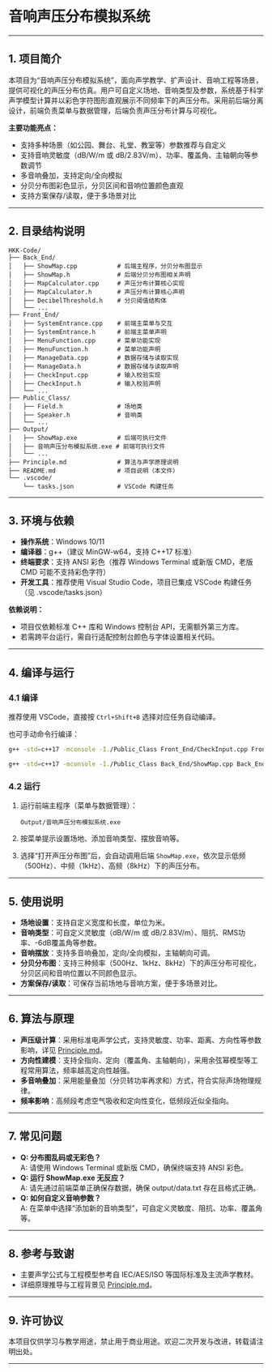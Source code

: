 # 音响声压分布模拟系统

---

## 1. 项目简介

本项目为“音响声压分布模拟系统”，面向声学教学、扩声设计、音响工程等场景，提供可视化的声压分布仿真。用户可自定义场地、音响类型及参数，系统基于科学声学模型计算并以彩色字符图形直观展示不同频率下的声压分布。采用前后端分离设计，前端负责菜单与数据管理，后端负责声压分布计算与可视化。

**主要功能亮点：**
- 支持多种场景（如公园、舞台、礼堂、教室等）参数推荐与自定义
- 支持音响灵敏度（dB/W/m 或 dB/2.83V/m）、功率、覆盖角、主轴朝向等参数调节
- 多音响叠加，支持定向/全向模拟
- 分贝分布图彩色显示，分贝区间和音响位置颜色直观
- 支持方案保存/读取，便于多场景对比

---

## 2. 目录结构说明

```
HKK-Code/
├── Back_End/
│   ├── ShowMap.cpp           # 后端主程序，分贝分布图显示
│   ├── ShowMap.h             # 后端分贝分布图相关声明
│   ├── MapCalculator.cpp     # 声压分布计算核心实现
│   ├── MapCalculator.h       # 声压分布计算核心声明
│   ├── DecibelThreshold.h    # 分贝阈值结构体
│   └── ...
├── Front_End/
│   ├── SystemEntrance.cpp    # 前端主菜单与交互
│   ├── SystemEntrance.h      # 前端主菜单声明
│   ├── MenuFunction.cpp      # 菜单功能实现
│   ├── MenuFunction.h        # 菜单功能声明
│   ├── ManageData.cpp        # 数据存储与读取实现
│   ├── ManageData.h          # 数据存储与读取声明
│   ├── CheckInput.cpp        # 输入校验实现
│   ├── CheckInput.h          # 输入校验声明
│   └── ...
├── Public_Class/
│   ├── Field.h               # 场地类
│   ├── Speaker.h             # 音响类
│   └── ...
├── Output/
│   ├── ShowMap.exe           # 后端可执行文件
│   ├── 音响声压分布模拟系统.exe # 前端可执行文件
│   └── ...
├── Principle.md              # 算法与声学原理说明
├── README.md                 # 项目说明（本文件）
└── .vscode/
    └── tasks.json            # VSCode 构建任务
```

---

## 3. 环境与依赖

- **操作系统**：Windows 10/11
- **编译器**：g++（建议 MinGW-w64，支持 C++17 标准）
- **终端要求**：支持 ANSI 彩色（推荐 Windows Terminal 或新版 CMD，老版 CMD 可能不支持彩色字符）
- **开发工具**：推荐使用 Visual Studio Code，项目已集成 VSCode 构建任务（见 .vscode/tasks.json）

**依赖说明：**
- 项目仅依赖标准 C++ 库和 Windows 控制台 API，无需额外第三方库。
- 若需跨平台运行，需自行适配控制台颜色与字体设置相关代码。

---

## 4. 编译与运行

### 4.1 编译

推荐使用 VSCode，直接按 `Ctrl+Shift+B` 选择对应任务自动编译。

也可手动命令行编译：

```sh
g++ -std=c++17 -mconsole -I./Public_Class Front_End/CheckInput.cpp Front_End/ManageData.cpp Front_End/MenuFunction.cpp Front_End/SystemEntrance.cpp -o Output/音响声压分布模拟系统.exe

g++ -std=c++17 -mconsole -I./Public_Class Back_End/ShowMap.cpp Back_End/MapCalculator.cpp -o Output/ShowMap.exe
```

### 4.2 运行

1. 运行前端主程序（菜单与数据管理）：

   ```
   Output/音响声压分布模拟系统.exe
   ```

2. 按菜单提示设置场地、添加音响类型、摆放音响等。
3. 选择“打开声压分布图”后，会自动调用后端 `ShowMap.exe`，依次显示低频（500Hz）、中频（1kHz）、高频（8kHz）下的声压分布。

---

## 5. 使用说明

- **场地设置**：支持自定义宽度和长度，单位为米。
- **音响类型**：可自定义灵敏度（dB/W/m 或 dB/2.83V/m）、阻抗、RMS功率、-6dB覆盖角等参数。
- **音响摆放**：支持多音响叠加，定向/全向模拟，主轴朝向可调。
- **分贝分布图**：支持三种频率（500Hz、1kHz、8kHz）下的声压分布可视化，分贝区间和音响位置以不同颜色显示。
- **方案保存/读取**：可保存当前场地与音响方案，便于多场景对比。

---

## 6. 算法与原理

- **声压级计算**：采用标准电声学公式，支持灵敏度、功率、距离、方向性等参数影响，详见 [Principle.md](./Principle.md)。
- **方向性建模**：支持全指向、定向（覆盖角、主轴朝向），采用余弦幂模型等工程常用算法，频率越高定向性越强。
- **多音响叠加**：采用能量叠加（分贝转功率再求和）方式，符合实际声场物理规律。
- **频率影响**：高频段考虑空气吸收和定向性变化，低频段近似全指向。

---

## 7. 常见问题

- **Q: 分布图乱码或无彩色？**  
  A: 请使用 Windows Terminal 或新版 CMD，确保终端支持 ANSI 彩色。
- **Q: 运行 ShowMap.exe 无反应？**  
  A: 请先通过前端菜单正确保存数据，确保 output/data.txt 存在且格式正确。
- **Q: 如何自定义音响参数？**  
  A: 在菜单中选择“添加新的音响类型”，可自定义灵敏度、阻抗、功率、覆盖角等。

---

## 8. 参考与致谢

- 主要声学公式与工程模型参考自 IEC/AES/ISO 等国际标准及主流声学教材。
- 详细原理推导与工程背景见 [Principle.md](./Principle.md)。

---

## 9. 许可协议

本项目仅供学习与教学用途，禁止用于商业用途。欢迎二次开发与改进，转载请注明出处。

---
